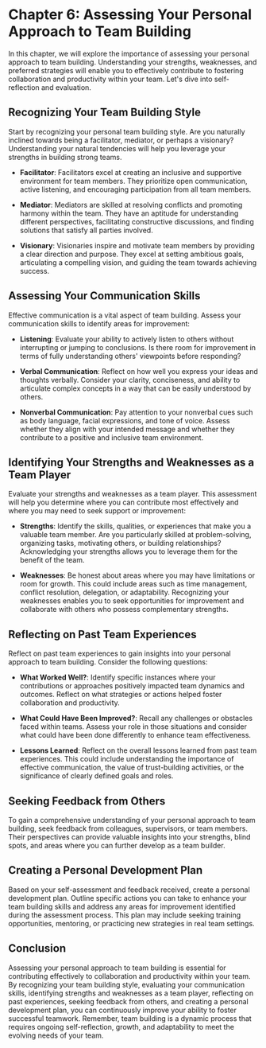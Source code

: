 Chapter 6: Assessing Your Personal Approach to Team Building
============================================================

In this chapter, we will explore the importance of assessing your personal approach to team building. Understanding your strengths, weaknesses, and preferred strategies will enable you to effectively contribute to fostering collaboration and productivity within your team. Let's dive into self-reflection and evaluation.

**Recognizing Your Team Building Style**
----------------------------------------

Start by recognizing your personal team building style. Are you naturally inclined towards being a facilitator, mediator, or perhaps a visionary? Understanding your natural tendencies will help you leverage your strengths in building strong teams.

* **Facilitator**: Facilitators excel at creating an inclusive and supportive environment for team members. They prioritize open communication, active listening, and encouraging participation from all team members.

* **Mediator**: Mediators are skilled at resolving conflicts and promoting harmony within the team. They have an aptitude for understanding different perspectives, facilitating constructive discussions, and finding solutions that satisfy all parties involved.

* **Visionary**: Visionaries inspire and motivate team members by providing a clear direction and purpose. They excel at setting ambitious goals, articulating a compelling vision, and guiding the team towards achieving success.

**Assessing Your Communication Skills**
---------------------------------------

Effective communication is a vital aspect of team building. Assess your communication skills to identify areas for improvement:

* **Listening**: Evaluate your ability to actively listen to others without interrupting or jumping to conclusions. Is there room for improvement in terms of fully understanding others' viewpoints before responding?

* **Verbal Communication**: Reflect on how well you express your ideas and thoughts verbally. Consider your clarity, conciseness, and ability to articulate complex concepts in a way that can be easily understood by others.

* **Nonverbal Communication**: Pay attention to your nonverbal cues such as body language, facial expressions, and tone of voice. Assess whether they align with your intended message and whether they contribute to a positive and inclusive team environment.

**Identifying Your Strengths and Weaknesses as a Team Player**
--------------------------------------------------------------

Evaluate your strengths and weaknesses as a team player. This assessment will help you determine where you can contribute most effectively and where you may need to seek support or improvement:

* **Strengths**: Identify the skills, qualities, or experiences that make you a valuable team member. Are you particularly skilled at problem-solving, organizing tasks, motivating others, or building relationships? Acknowledging your strengths allows you to leverage them for the benefit of the team.

* **Weaknesses**: Be honest about areas where you may have limitations or room for growth. This could include areas such as time management, conflict resolution, delegation, or adaptability. Recognizing your weaknesses enables you to seek opportunities for improvement and collaborate with others who possess complementary strengths.

**Reflecting on Past Team Experiences**
---------------------------------------

Reflect on past team experiences to gain insights into your personal approach to team building. Consider the following questions:

* **What Worked Well?**: Identify specific instances where your contributions or approaches positively impacted team dynamics and outcomes. Reflect on what strategies or actions helped foster collaboration and productivity.

* **What Could Have Been Improved?**: Recall any challenges or obstacles faced within teams. Assess your role in those situations and consider what could have been done differently to enhance team effectiveness.

* **Lessons Learned**: Reflect on the overall lessons learned from past team experiences. This could include understanding the importance of effective communication, the value of trust-building activities, or the significance of clearly defined goals and roles.

**Seeking Feedback from Others**
--------------------------------

To gain a comprehensive understanding of your personal approach to team building, seek feedback from colleagues, supervisors, or team members. Their perspectives can provide valuable insights into your strengths, blind spots, and areas where you can further develop as a team builder.

**Creating a Personal Development Plan**
----------------------------------------

Based on your self-assessment and feedback received, create a personal development plan. Outline specific actions you can take to enhance your team building skills and address any areas for improvement identified during the assessment process. This plan may include seeking training opportunities, mentoring, or practicing new strategies in real team settings.

**Conclusion**
--------------

Assessing your personal approach to team building is essential for contributing effectively to collaboration and productivity within your team. By recognizing your team building style, evaluating your communication skills, identifying strengths and weaknesses as a team player, reflecting on past experiences, seeking feedback from others, and creating a personal development plan, you can continuously improve your ability to foster successful teamwork. Remember, team building is a dynamic process that requires ongoing self-reflection, growth, and adaptability to meet the evolving needs of your team.
